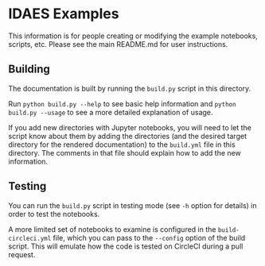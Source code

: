 # IDAES Examples

This information is for people creating or modifying the 
example notebooks, scripts, etc.
Please see the main README.md for user instructions.

## Building

The documentation is built by running the `build.py` script in this directory.

Run `python build.py --help` to see basic help information and `python build.py --usage`
to see a more detailed explanation of usage.

If you add new directories with Jupyter notebooks, you will need to let the
script know about them by adding the directories (and the desired target directory
for the rendered documentation) to the `build.yml` file in this directory.
The comments in that file should explain how to add the new information.

## Testing

You can run the `build.py` script in testing mode (see `-h` option for details) in order
to test the notebooks.

A more limited set of notebooks to examine is configured in the
`build-circleci.yml` file, which you can pass to the `--config` option of the build
script. This will emulate how the code is tested on CircleCI during a pull request.
